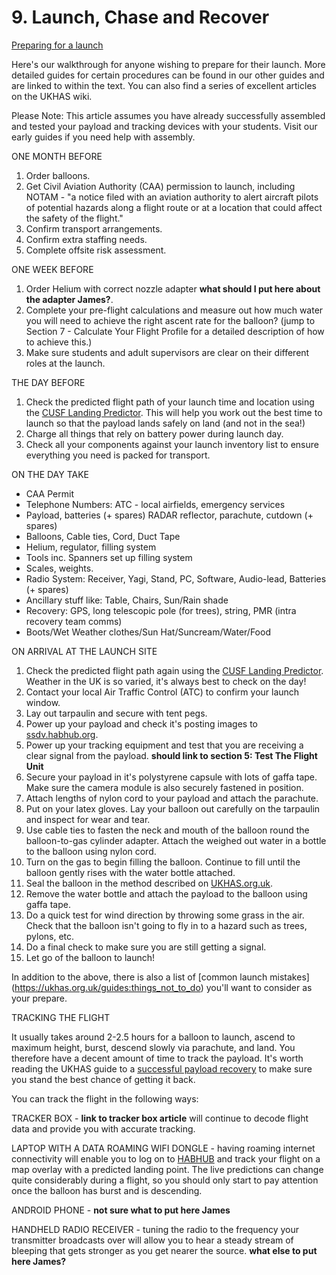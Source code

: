 # 9. Launch, Chase and Recover

[Preparing for a launch](9/prepareforlaunch.jpg)

Here's our walkthrough for anyone wishing to prepare for their launch. More detailed guides for certain procedures can be found in our other guides and are linked to within the text. You can also find a series of excellent articles on the UKHAS wiki.

Please Note: This article assumes you have already successfully assembled and tested your payload and tracking devices with your students. Visit our early guides if you need help with assembly.


ONE MONTH BEFORE

1. Order balloons.
2. Get Civil Aviation Authority (CAA) permission to launch, including NOTAM - "a notice filed with an aviation authority to alert aircraft pilots of potential hazards along a flight route or at a location that could affect the safety of the flight."
3. Confirm transport arrangements. 
4. Confirm extra staffing needs. 
5. Complete offsite risk assessment.

ONE WEEK BEFORE

1. Order Helium with correct nozzle adapter **what should I put here about the adapter James?**.
2. Complete your pre-flight calculations and measure out how much water you will need to achieve the right ascent rate for the balloon? (jump to Section 7 - Calculate Your Flight Profile for a detailed description of how to achieve this.)
3. Make sure students and adult supervisors are clear on their different roles at the launch.

THE DAY BEFORE

1. Check the predicted flight path of your launch time and location using the [CUSF Landing Predictor](http://predict.habhub.org/). This will help you work out the best time to launch so that the payload lands safely on land (and not in the sea!)
2. Charge all things that rely on battery power during launch day.
3. Check all your components against your launch inventory list to ensure everything you need is packed for transport.

ON THE DAY TAKE

- CAA Permit
- Telephone Numbers: ATC - local airfields, emergency services
- Payload, batteries (+ spares) RADAR reflector, parachute, cutdown (+ spares)
- Balloons, Cable ties, Cord, Duct Tape
- Helium, regulator, filling system
- Tools inc. Spanners set up filling system
- Scales, weights.
- Radio System: Receiver, Yagi, Stand, PC, Software, Audio-lead, Batteries (+ spares)
- Ancillary stuff like: Table, Chairs, Sun/Rain shade
- Recovery: GPS, long telescopic pole (for trees), string, PMR (intra recovery team comms)
- Boots/Wet Weather clothes/Sun Hat/Suncream/Water/Food

ON ARRIVAL AT THE LAUNCH SITE

1. Check the predicted flight path again using the [CUSF Landing Predictor](http://predict.habhub.org/). Weather in the UK is so varied, it's always best to check on the day!
2. Contact your local Air Traffic Control (ATC) to confirm your launch window.
3. Lay out tarpaulin and secure with tent pegs.
4. Power up your payload and check it's posting images to [ssdv.habhub.org](http://ssdv.habhub.org/).
5. Power up your tracking equipment and test that you are receiving a clear signal from the payload. **should link to section 5: Test The Flight Unit**
6. Secure your payload in it's polystyrene capsule with lots of gaffa tape. Make sure the camera module is also securely fastened in position.
7. Attach lengths of nylon cord to your payload and attach the parachute.
8. Put on your latex gloves. Lay your balloon out carefully on the tarpaulin and inspect for wear and tear.
9. Use cable ties to fasten the neck and mouth of the balloon round the balloon-to-gas cylinder adapter. Attach the weighed out water in a bottle to the balloon using nylon cord.
10. Turn on the gas to begin filling the balloon. Continue to fill until the balloon gently rises with the water bottle attached.
11. Seal the balloon in the method described on [UKHAS.org.uk](https://ukhas.org.uk/guides:sealing_the_balloon).
14. Remove the water bottle and attach the payload to the balloon using gaffa tape.
15. Do a quick test for wind direction by throwing some grass in the air. Check that the balloon isn't going to fly in to a hazard such as trees, pylons, etc.
16. Do a final check to make sure you are still getting a signal.
17. Let go of the balloon to launch!

In addition to the above, there is also a list of [common launch mistakes] (https://ukhas.org.uk/guides:things_not_to_do) you'll want to consider as your prepare.

TRACKING THE FLIGHT

It usually takes around 2-2.5 hours for a balloon to launch, ascend to maximum height, burst, descend slowly via parachute, and land. You therefore have a decent amount of time to track the payload. It's worth reading the UKHAS guide to a [successful payload recovery](https://ukhas.org.uk/guides:chasing_your_flight) to make sure you stand the best chance of getting it back.

You can track the flight in the following ways:

TRACKER BOX - **link to tracker box article** will continue to decode flight data and provide you with accurate tracking.

LAPTOP WITH A DATA ROAMING WIFI DONGLE - having roaming internet connectivity will enable you to log on to [HABHUB](https://tracker.habhub.org) and track your flight on a map overlay with a predicted landing point. The live predictions can change quite considerably during a flight, so you should only start to pay attention once the balloon has burst and is descending.

ANDROID PHONE - **not sure what to put here James**

HANDHELD RADIO RECEIVER - tuning the radio to the frequency your transmitter broadcasts over will allow you to hear a steady stream of bleeping that gets stronger as you get nearer the source. **what else to put here James?**  
